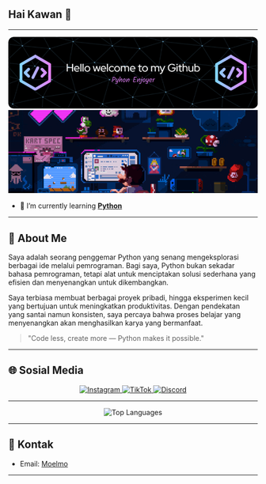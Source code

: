 ## Hai Kawan 👋
---
<img src="img/github-header-image.png" alt="Moelmo" width="750">
<img src="img/Moelmo.gif" alt="Moelmo" width="750">

<!--
**Moelmo/Moelmo** is a ✨ _special_ ✨ repository because its `README.md` (this file) appears on your GitHub profile.

Here are some ideas to get you started:

- 🔭 I’m currently working on ...
- 🌱 I’m currently learning ...
- 👯 I’m looking to collaborate on ...
- 🤔 I’m looking for help with ...
- 💬 Ask me about ...
- 📫 How to reach me: ...
- 😄 Pronouns: ...
- ⚡ Fun fact: ....
-->

- 🌱 I’m currently learning [**Python**](https://www.python.org/)
---
## 📝 **About Me**

Saya adalah seorang penggemar Python yang senang mengeksplorasi berbagai ide melalui pemrograman. Bagi saya, Python bukan sekadar bahasa pemrograman, tetapi alat untuk menciptakan solusi sederhana yang efisien dan menyenangkan untuk dikembangkan.

Saya terbiasa membuat berbagai proyek pribadi, hingga eksperimen kecil yang bertujuan untuk meningkatkan produktivitas. Dengan pendekatan yang santai namun konsisten, saya percaya bahwa proses belajar yang menyenangkan akan menghasilkan karya yang bermanfaat.

> "Code less, create more — Python makes it possible."

---
## 🌐 Sosial Media

<p align="center">
  <a href="https://instagram.com/moelmo57">
    <img src="https://img.shields.io/badge/Instagram-@moelmo57-purple?logo=instagram&style=for-the-badge" alt="Instagram">
  </a>
  <a href="https://tiktok.com/@moelmo57">
    <img src="https://img.shields.io/badge/TikTok-@moelmo57-black?logo=tiktok&style=for-the-badge" alt="TikTok">
  </a>
  <a href="https://discord.com/users/1165534053273976852">
    <img src="https://img.shields.io/badge/Discord-Moelmo57-5865F2?logo=discord&style=for-the-badge" alt="Discord">
  </a>
</p>


---
<!-- ## 📈 **Statistik GitHub Saya** -->

<p align="center">
  <!-- <img src="https://github-readme-streak-stats.herokuapp.com/?user=Moelmo&theme=radical" alt="GitHub Contributions"> -->
  <!-- <img src="https://github-readme-stats.vercel.app/api?username=Moelmo&show_icons=true&hide_title=true&count_private=true&hide=prs&theme=radical" alt="GitHub Stats"> -->
  <img src="https://github-readme-stats.vercel.app/api/top-langs/?username=Moelmo&layout=compact&langs_count=6&theme=radical" alt="Top Languages">
</p>

---
## 📩 **Kontak**

- Email: [Moelmo](mailto:moelmo165@gmail.com)

---
